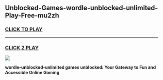 
## Unblocked-Games-wordle-unblocked-unlimited-Play-Free-mu2zh
<h3>
<a href="https://premium76.site?title=wordle-unblocked-unlimited&ref=10A">CLICK TO PLAY</a></h3>
<hr>

<h3>
<a href="https://premium76.site?title=wordle-unblocked-unlimited&ref=10A">CLICK 2 PLAY</a>
  
</h3>

<a href="https://premium76.site?title=wordle-unblocked-unlimited&ref=10A"><img src="https://clearcache.store/games.png"></a>


**wordle-unblocked-unlimited games unblocked: Your Gateway to Fun and Accessible Online Gaming**
